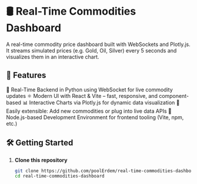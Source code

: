# 🛢️ Real-Time Commodities Dashboard

A real-time commodity price dashboard built with WebSockets and Plotly.js. It streams simulated prices (e.g. Gold, Oil, Silver) every 5 seconds and visualizes them in an interactive chart.

## 🚀 Features

   📡 Real-Time Backend in Python using WebSocket for live commodity updates
   ⚛️ Modern UI with React & Vite – fast, responsive, and component-based
   📊 Interactive Charts via Plotly.js for dynamic data visualization 
   🔧 Easily extensible: Add new commodities or plug into live data APIs 
   🧰 Node.js-based Development Environment for frontend tooling (Vite, npm, etc.)

## 🛠️ Getting Started

1. **Clone this repository**  
   ```bash
   git clone https://github.com/poolErdem/real-time-commodities-dashboard.git
   cd real-time-commodities-dashboard
